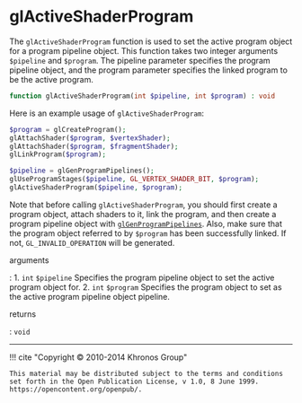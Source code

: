 # glActiveShaderProgram
The `glActiveShaderProgram` function is used to set the active program object
for a program pipeline object. This function takes two integer arguments
`$pipeline` and `$program`. The pipeline parameter specifies the program
pipeline object, and the program parameter specifies the linked program to be
the active program.

```php
function glActiveShaderProgram(int $pipeline, int $program) : void
```

Here is an example usage of `glActiveShaderProgram`:

```php
$program = glCreateProgram();
glAttachShader($program, $vertexShader);
glAttachShader($program, $fragmentShader);
glLinkProgram($program);

$pipeline = glGenProgramPipelines();
glUseProgramStages($pipeline, GL_VERTEX_SHADER_BIT, $program);
glActiveShaderProgram($pipeline, $program);
```

Note that before calling `glActiveShaderProgram`, you should first create a
program object, attach shaders to it, link the program, and then create a
program pipeline object with
[`glGenProgramPipelines`](./glGenProgramPipelines.md). Also, make sure that
the program object referred to by `$program` has been successfully linked. If
not, `GL_INVALID_OPERATION` will be generated.

arguments

:    1. `int` `$pipeline` Specifies the program pipeline object to set the active
    program object for.
    2. `int` `$program` Specifies the program object to set as the active program
    pipeline object pipeline.

returns

:    `void` 

---
     

!!! cite "Copyright © 2010-2014 Khronos Group"

    This material may be distributed subject to the terms and conditions set forth in the Open Publication License, v 1.0, 8 June 1999. https://opencontent.org/openpub/.
